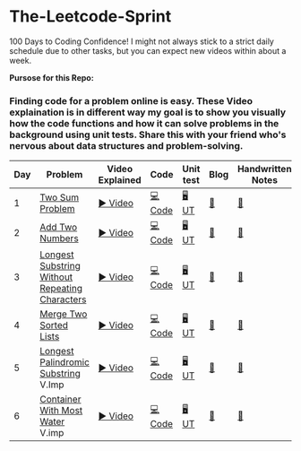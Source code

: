 # The-Leetcode-Sprint

100 Days to Coding Confidence! 
I might not always stick to a strict daily schedule due to other tasks, but you can expect new videos within about a week.

**Pursose for this Repo:**
### Finding code for a problem online is easy. These Video explaination is in different way my goal is to show you visually how the code functions and how it can solve problems in the background using unit tests. Share this with your friend who's nervous about data structures and problem-solving.

|  Day  | Problem         |  Video Explained |  Code               | Unit test           |    Blog      | Handwritten Notes       |  Time complexity    | Space complexity|
|-------|---------------- | ---------------  |   --------------    | ---------------     | ----------------          | --------------- | --------------- |  --------------- | 
1 | [Two Sum Problem](https://leetcode.com/problems/two-sum/description/) | [▶️ Video](https://youtu.be/U_BZKRwOI50) |[💻 Code](https://github.com/skjha1/The-Leetcode-Sprint/blob/main/Day%201/TWO_SUM/two_sum.java)  | [🖥️ UT](https://github.com/skjha1/The-Leetcode-Sprint/blob/main/Day%201/TWO_SUM/UnitTest_two_sum.java) | [ 📝](https://github.com/skjha1/The-Leetcode-Sprint/blob/main/Day%201/two_sum.md)     | [:blue_book:](#)   | _O(n)_       | _O(n)_          |
2 | [Add Two Numbers](https://leetcode.com/problems/add-two-numbers/description/) | [▶️ Video](https://youtu.be/ZCXGW_PB2sM) |[💻 Code](https://github.com/skjha1/The-Leetcode-Sprint/blob/main/Day%202/Add_two_number.java)  | [🖥️ UT](https://github.com/skjha1/The-Leetcode-Sprint/blob/main/Day%202/AddTwoNumberTest.java) | [ 📝 ](https://github.com/skjha1/The-Leetcode-Sprint/blob/main/Day%202/Add_Two_Numbers.md)     | [:blue_book:](#)   | _O(max(m, n))_       | _O(max(m, n))_          |
3 | [Longest Substring Without Repeating Characters](https://leetcode.com/problems/longest-substring-without-repeating-characters/description/) | [▶️ Video](https://youtu.be/sTUyMVlaOro) |[💻 Code](https://github.com/skjha1/The-Leetcode-Sprint/blob/main/Day%203/Longest%20Substring%20Without%20Repeating%20Characters.java)  | [🖥️ UT](https://github.com/skjha1/The-Leetcode-Sprint/blob/main/Day%203/LongestSubstringWithoutRepeatingTest.java) | [ 📝 ](https://github.com/skjha1/The-Leetcode-Sprint/blob/main/Day%202/Add_Two_Numbers.md)     | [:blue_book:](https://drive.google.com/file/d/1nwv4ZAAAbZrUVi8Po49grzYiJo39ibSw/view?usp=sharing)   | _O(n)_       | _O(mix(m, n))_          |
4 | [Merge Two Sorted Lists](https://leetcode.com/problems/merge-two-sorted-lists/description/) | [▶️ Video](https://youtu.be/ogGrz9VP4Tc) |[💻 Code](https://github.com/skjha1/The-Leetcode-Sprint/blob/main/Day%204/Merge%20Two%20Sorted%20Lists.java)  | [🖥️ UT](https://github.com/skjha1/The-Leetcode-Sprint/blob/main/Day%204/MergeTwoSortedListsTest.java) | [ 📝 ](https://github.com/skjha1/The-Leetcode-Sprint/blob/main/Day%204/Merge%20Two%20Sorted%20Lists.md)     | [:blue_book:](#)   | _O(m + n)_       | _O(1)_          |
5 | [Longest Palindromic Substring](https://leetcode.com/problems/longest-palindromic-substring/description/) V.Imp | [▶️ Video](#) |[💻 Code](https://github.com/skjha1/The-Leetcode-Sprint/blob/main/Day%205/LongestPalindrome.java)  | [🖥️ UT](https://github.com/skjha1/The-Leetcode-Sprint/blob/main/Day%205/LongestPalindromeTest.java) | [ 📝 ](https://github.com/skjha1/The-Leetcode-Sprint/blob/main/Day%205/Longest%20Palindromic%20Substring.md)     | [:blue_book:](#)   | _O(n^2)_       | _O(n^2)_          |
6 | [Container With Most Water](https://leetcode.com/problems/container-with-most-water/description/) V.imp | [▶️ Video](#) |[💻 Code](https://github.com/skjha1/The-Leetcode-Sprint/blob/main/Day%206/ContainerWithMostWater.java)  | [🖥️ UT](https://github.com/skjha1/The-Leetcode-Sprint/blob/main/Day%206/ContainerWithMostWaterTest.java) | [ 📝 ](https://github.com/skjha1/The-Leetcode-Sprint/blob/main/Day%206/Container_With_Most_Water.md)     | [:blue_book:](#)   | _O(n)_       | _O(1)_          |







